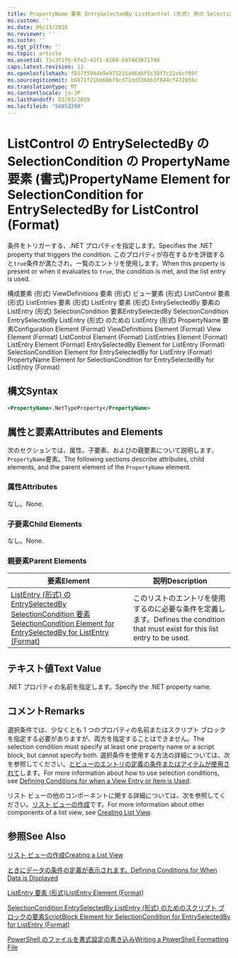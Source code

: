 ```yaml
---
title: PropertyName 要素 EntrySelectedBy ListControl (形式) 用の SelectionCondition |Microsoft Docs
ms.custom: ''
ms.date: 09/13/2016
ms.reviewer: ''
ms.suite: ''
ms.tgt_pltfrm: ''
ms.topic: article
ms.assetid: 71c3f1f6-6fe2-42f1-8260-6974d3871748
caps.latest.revision: 11
ms.openlocfilehash: f857f5944b9e971215a06d6f5c39f7c22c6cf99f
ms.sourcegitcommit: b6871f21bd666f9cd71dd336bb3f844cf472b56c
ms.translationtype: MT
ms.contentlocale: ja-JP
ms.lasthandoff: 02/03/2019
ms.locfileid: "56853298"
---
```

# <a name="propertyname-element-for-selectioncondition-for-entryselectedby-for-listcontrol-format"></a><span data-ttu-id="5162c-102">ListControl の EntrySelectedBy の SelectionCondition の PropertyName 要素 (書式)</span><span class="sxs-lookup"><span data-stu-id="5162c-102">PropertyName Element for SelectionCondition for EntrySelectedBy for ListControl (Format)</span></span>

<span data-ttu-id="5162c-103">条件をトリガーする、.NET プロパティを指定します。</span><span class="sxs-lookup"><span data-stu-id="5162c-103">Specifies the .NET property that triggers the condition.</span></span> <span data-ttu-id="5162c-104">このプロパティが存在するかを評価すると`true`条件が満たされ、一覧のエントリを使用します。</span><span class="sxs-lookup"><span data-stu-id="5162c-104">When this property is present or when it evaluates to `true`, the condition is met, and the list entry is used.</span></span>

<span data-ttu-id="5162c-105">構成要素 (形式) ViewDefinitions 要素 (形式) ビュー要素 (形式) ListControl 要素 (形式) ListEntries 要素 (形式) ListEntry 要素 (形式) EntrySelectedBy 要素の ListEntry (形式) SelectionCondition 要素EntrySelectedBy SelectionCondition EmtrySelectedBy ListEntry (形式) のための ListEntry (形式) PropertyName 要素</span><span class="sxs-lookup"><span data-stu-id="5162c-105">Configuration Element (Format) ViewDefinitions Element (Format) View Element (Format) ListControl Element (Format) ListEntries Element (Format) ListEntry Element (Format) EntrySelectedBy Element for ListEntry (Format) SelectionCondition Element for EntrySelectedBy for ListEntry (Format) PropertyName Element for SelectionCondition for EmtrySelectedBy for ListEntry (Format)</span></span>

## <a name="syntax"></a><span data-ttu-id="5162c-106">構文</span><span class="sxs-lookup"><span data-stu-id="5162c-106">Syntax</span></span>

```xml
<PropertyName>.NetTypeProperty</PropertyName>
```

## <a name="attributes-and-elements"></a><span data-ttu-id="5162c-107">属性と要素</span><span class="sxs-lookup"><span data-stu-id="5162c-107">Attributes and Elements</span></span>

<span data-ttu-id="5162c-108">次のセクションでは、属性、子要素、およびの親要素について説明します、`PropertyName`要素。</span><span class="sxs-lookup"><span data-stu-id="5162c-108">The following sections describe attributes, child elements, and the parent element of the `PropertyName` element.</span></span>

### <a name="attributes"></a><span data-ttu-id="5162c-109">属性</span><span class="sxs-lookup"><span data-stu-id="5162c-109">Attributes</span></span>

<span data-ttu-id="5162c-110">なし。</span><span class="sxs-lookup"><span data-stu-id="5162c-110">None.</span></span>

### <a name="child-elements"></a><span data-ttu-id="5162c-111">子要素</span><span class="sxs-lookup"><span data-stu-id="5162c-111">Child Elements</span></span>

<span data-ttu-id="5162c-112">なし。</span><span class="sxs-lookup"><span data-stu-id="5162c-112">None.</span></span>

### <a name="parent-elements"></a><span data-ttu-id="5162c-113">親要素</span><span class="sxs-lookup"><span data-stu-id="5162c-113">Parent Elements</span></span>

|<span data-ttu-id="5162c-114">要素</span><span class="sxs-lookup"><span data-stu-id="5162c-114">Element</span></span>|<span data-ttu-id="5162c-115">説明</span><span class="sxs-lookup"><span data-stu-id="5162c-115">Description</span></span>|
|-------------|-----------------|
|[<span data-ttu-id="5162c-116">ListEntry (形式) の EntrySelectedBy SelectionCondition 要素</span><span class="sxs-lookup"><span data-stu-id="5162c-116">SelectionCondition Element for EntrySelectedBy for ListEntry (Format)</span></span>](./selectioncondition-element-for-entryselectedby-for-listcontrol-format.md)|<span data-ttu-id="5162c-117">このリストのエントリを使用するのに必要な条件を定義します。</span><span class="sxs-lookup"><span data-stu-id="5162c-117">Defines the condition that must exist for this list entry to be used.</span></span>|

## <a name="text-value"></a><span data-ttu-id="5162c-118">テキスト値</span><span class="sxs-lookup"><span data-stu-id="5162c-118">Text Value</span></span>

<span data-ttu-id="5162c-119">.NET プロパティの名前を指定します。</span><span class="sxs-lookup"><span data-stu-id="5162c-119">Specify the .NET property name.</span></span>

## <a name="remarks"></a><span data-ttu-id="5162c-120">コメント</span><span class="sxs-lookup"><span data-stu-id="5162c-120">Remarks</span></span>

<span data-ttu-id="5162c-121">選択条件では、少なくとも 1 つのプロパティの名前またはスクリプト ブロックを指定する必要がありますが、両方を指定することはできません。</span><span class="sxs-lookup"><span data-stu-id="5162c-121">The selection condition must specify at least one property name or a script block, but cannot specify both.</span></span> <span data-ttu-id="5162c-122">選択条件を使用する方法の詳細については、次を参照してください。[とビューのエントリの定義の条件またはアイテムが使用されて](./defining-conditions-for-displaying-data.md)します。</span><span class="sxs-lookup"><span data-stu-id="5162c-122">For more information about how to use selection conditions, see [Defining Conditions for when a View Entry or Item is Used](./defining-conditions-for-displaying-data.md).</span></span>

<span data-ttu-id="5162c-123">リスト ビューの他のコンポーネントに関する詳細については、次を参照してください。[リスト ビューの作成](./creating-a-list-view.md)です。</span><span class="sxs-lookup"><span data-stu-id="5162c-123">For more information about other components of a list view, see [Creating List View](./creating-a-list-view.md).</span></span>

## <a name="see-also"></a><span data-ttu-id="5162c-124">参照</span><span class="sxs-lookup"><span data-stu-id="5162c-124">See Also</span></span>

[<span data-ttu-id="5162c-125">リスト ビューの作成</span><span class="sxs-lookup"><span data-stu-id="5162c-125">Creating a List View</span></span>](./creating-a-list-view.md)

[<span data-ttu-id="5162c-126">ときにデータの条件の定義が表示されます。</span><span class="sxs-lookup"><span data-stu-id="5162c-126">Defining Conditions for When Data is Displayed</span></span>](./defining-conditions-for-displaying-data.md)

[<span data-ttu-id="5162c-127">ListEntry 要素 (形式)</span><span class="sxs-lookup"><span data-stu-id="5162c-127">ListEntry Element (Format)</span></span>](./listentry-element-for-listcontrol-format.md)

[<span data-ttu-id="5162c-128">SelectionCondition EntrySelectedBy ListEntry (形式) のためのスクリプト ブロックの要素</span><span class="sxs-lookup"><span data-stu-id="5162c-128">ScriptBlock Element for SelectionCondition for EntrySelectedBy for ListEntry (Format)</span></span>](./scriptblock-element-for-selectioncondition-for-entryselectedby-for-listcontrol-format.md)

[<span data-ttu-id="5162c-129">PowerShell のファイルを書式設定の書き込み</span><span class="sxs-lookup"><span data-stu-id="5162c-129">Writing a PowerShell Formatting File</span></span>](./writing-a-powershell-formatting-file.md)

